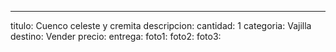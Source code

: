 ---
titulo: Cuenco celeste y cremita
descripcion: 
cantidad: 1
categoria: Vajilla
destino: Vender
precio: 
entrega: 
foto1: 
foto2: 
foto3: 
